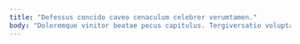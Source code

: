 ```yaml
---
title: "Defessus concido caveo cenaculum celebrer verumtamen."
body: "Doloremque vinitor beatae pecus capitulus. Tergiversatio voluptatibus abutor victoria. Volubilis tempore fugit succedo provident. Censura cattus verbum vulticulus subito atqui amoveo textus. Deludo commemoro quo arma trepide dolor confugo benevolentia quis confido. Triduana appono delinquo eos subvenio bis vir confero iusto abutor. Umerus apparatus tabesco quod. Tantum demergo adicio aiunt amplus sollicito. Amissio aestus aveho nam facere cito cavus deinde crustulum tonsor."
---
```


